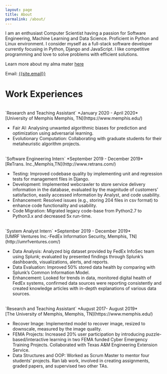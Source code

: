 ```yaml
---
layout: page
title: About
permalink: /about/
---
```

<p>
I am an enthusiast Computer Scientist having a passion for Software Engineering, Machine Learning and Data Science. Proficient in Python and Linux environment. I consider myself as a full-stack software developer currently focusing in Python, Django and JavaScript. I like competitive programming and love to solve problems with efficient solutions.
</p>

Learn more about my alma mater <a href="{{ site.url }}/educations/">here</a>

Email: <a href="mailto:{{site.email}}?Subject=From Blog Site:">{{site.email}}</a>


# Work Experiences
<br>
`Research and Teaching Assistant` *January 2020 - April 2020*<br>
[University of Memphis Memphis, TN](https://www.memphis.edu/)

- Fair AI: Analysing unwanted algorithmic biases for prediction and optimization using adversarial learning.
- Evolutionary Computation: Collaborating with graduate students for their metaheuristic algorithm projects.

<br>
`Software Engineering Intern` *September 2019 - December 2019*<br> 
[ReTrans. Inc.,Memphis,TN](http://www.retrans.com/)

- Testing: Improved codebase quality by implementing unit and regression tests for management files in Django.
- Development: Implemented webcrawler to store service delivery information in the database, evaluated by the magnitude of customers’ satisfaction, easily accessed information by Analyst, and code usability. 
- Enhancement: Resolved issues (e.g., storing 204 files in csv format) to enhance code functionality and usability.
- Code Migration: Migrated legacy code-base from Python2.7 to Python3.x and decreased 5x run-time.

<br>                              
`System Analyst Intern` *September 2019 - December 2019*<br>
[UMRF Ventures Inc.-FedEx Information Security, Memphis, TN](http://umrfventures.com/)

- Data Analysis: Analyzed big dataset provided by FedEx InfoSec team using Splunk; evaluated by presented findings through Splunk’s dashboards, visualizations, alerts, and reports.
- Data Evaluation: Improved 50% stored data health by comparing with Splunk’s Common Information Model.
- Enhancement: Looked for trends in data, monitored digital health of FedEx systems, confirmed data sources were reporting consistently and created knowledge articles with in-depth explanations of various data sources.

<br>
`Research and Teaching Assistant` *August 2017- August 2019*<br>
[The University of Memphis, Memphis, TN](https://www.memphis.edu/)

- Recover Image: Implemented model to recover image, resized to downscale, measured by the image quality.
- FEMA Projects: Increased 20% user participation by introducing puzzle-based/interactive learning in two FEMA funded Cyber Emergency Training Projects. Collaborated with Texas A&M Engineering Extension Service.
- Data Structures and OOP: Worked as Scrum Master to mentor four students’ projects. Ran lab work, involved in creating assignments, graded papers, and supervised two other TAs.
